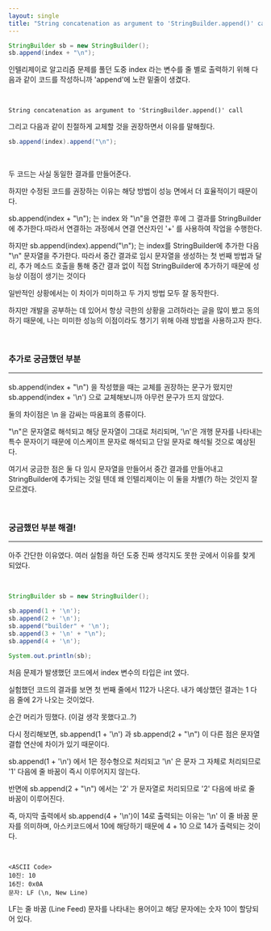 ```yaml
---
layout: single
title: "String concatenation as argument to 'StringBuilder.append()' call"
---
```


```java
StringBuilder sb = new StringBuilder();
sb.append(index + "\n");
```
인텔리제이로 알고리즘 문제를 풀던 도중 index 라는 변수를 줄 별로 출력하기 위해 다음과 같이 코드를 작성하니까 'append'에 노란 밑줄이 생겼다.

<br/>

```text
String concatenation as argument to 'StringBuilder.append()' call
```

그리고 다음과 같이 친절하게 교체할 것을 권장하면서 이유를 말해줬다.

```java
sb.append(index).append("\n");
```

<br/>

두 코드는 사실 동일한 결과를 만들어준다.

하지만 수정된 코드를 권장하는 이유는 해당 방법이 성능 면에서 더 효율적이기 때문이다.

sb.append(index + "\n"); 는 index 와 "\n"을 연결한 후에 그 결과를 StringBuilder에 추가한다.따라서 연결하는 과정에서 연결 연산자인 '+' 를 사용하여 작업을 수행한다.

하지만 sb.append(index).append("\n"); 는 index를 StringBuilder에 추가한 다음 "\n" 문자열을 주가한다. 따라서 중간 결과로 임시 문자열을 생성하는 첫 번째 방법과 달리, 추가 메소드 호출을 통해 중간 결과 없이 직접 StringBuilder에 추가하기 때문에 성능상 이점이 생기는 것이다

일반적인 상황에서는 이 차이가 미미하고 두 가지 방법 모두 잘 동작한다.

하지만 개발을 공부하는 데 있어서 항상 극한의 상황을 고려하라는 글을 많이 봤고 동의하기 때문에, 나는 미미한 성능의 이점이라도 챙기기 위해 아래 방법을 사용하고자 한다.

<br/>

### 추가로 궁금했던 부분<hr>

sb.append(index + "\n") 을 작성했을 때는 교체를 권장하는 문구가 떴지만 sb.append(index + '\n') 으로 교체해보니까 아무런 문구가 뜨지 않았다.

둘의 차이점은 \n 을 감싸는 따옴표의 종류이다.

"\n"은 문자열로 해석되고 해당 문자열이 그대로 처리되며, '\n'은 개행 문자를 나타내는 특수 문자이기 때문에 이스케이프 문자로 해석되고 단일 문자로 해석될 것으로 예상된다.

여기서 궁금한 점은 둘 다 임시 문자열을 만들어서 중간 결과를 만들어내고 StringBuilder에 추가되는 것일 텐데 왜 인텔리제이는 이 둘을 차별(?) 하는 것인지 잘 모르겠다.

<br/>

### 궁금했던 부분 해결!<hr>

아주 간단한 이유였다. 여러 실험을 하던 도중 진짜 생각지도 못한 곳에서 이유를 찾게 되었다.

<br/>

```java
StringBuilder sb = new StringBuilder();

sb.append(1 + '\n');
sb.append(2 + '\n');
sb.append("builder" + '\n');
sb.append(3 + '\n' + "\n");
sb.append(4 + '\n');

System.out.println(sb);
```

처음 문제가 발생했던 코드에서 index 변수의 타입은 int 였다.

실험했던 코드의 결과를 보면 첫 번째 줄에서 112가 나온다. 내가 예상했던 결과는 1 다음 줄에 2가 나오는 것이었다.

순간 머리가 띵했다. (이걸 생각 못했다고..?)

다시 정리해보면, sb.append(1 + '\n') 과 sb.append(2 + "\n") 이 다른 점은 문자열 결합 연산에 차이가 있기 때문이다.

sb.append(1 + '\n') 에서 1은 정수형으로 처리되고 '\n' 은 문자 그 자체로 처리되므로 '1' 다음에 줄 바꿈이 즉시 이루어지지 않는다.

반면에 sb.append(2 + "\n") 에서는 '2' 가 문자열로 처리되므로 '2' 다음에 바로 줄 바꿈이 이루어진다.

즉, 마지막 출력에서 sb.append(4 + '\n')이 14로 출력되는 이유는 '\n' 이 줄 바꿈 문자를 의미하며, 아스키코드에서 10에 해당하기 때문에 4 + 10 으로 14가 출력되는 것이다.

<br/>

```
<ASCII Code>
10진: 10
16진: 0x0A
문자: LF (\n, New Line)
```

LF는 줄 바꿈 (Line Feed) 문자를 나타내는 용어이고 해당 문자에는 숫자 10이 할당되어 있다.